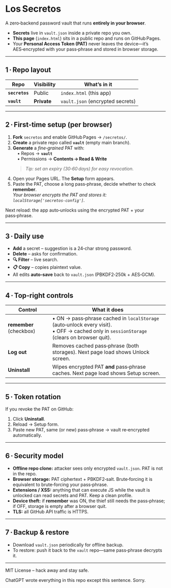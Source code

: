 # Los Secretos

A zero‑backend password vault that runs **entirely in your browser**.

* **Secrets** live in `vault.json` inside a private repo you own.  
* **This page** (`index.html`) sits in a public repo and runs on GitHub Pages.  
* Your **Personal Access Token (PAT)** never leaves the device—it’s AES‑encrypted with your pass‑phrase and stored in browser storage.

---

## 1 · Repo layout

| Repo | Visibility | What’s in it |
|------|------------|-------------|
| **`secretos`** | Public | `index.html` (this app) |
| **`vault`** | **Private** | `vault.json` (encrypted secrets) |

---

## 2 · First‑time setup (per browser)

1. **Fork** `secretos` and enable GitHub Pages → `/secretos/`.  
2. **Create** a private repo called **`vault`** (empty main branch).  
3. **Generate** a *fine‑grained* PAT with:<br> • Repos → **`vault`**<br> • Permissions → **Contents → Read & Write**  
   > *Tip: set an expiry (30‑60 days) for easy revocation.*  
4. Open your Pages URL. The **Setup** form appears.  
5. Paste the PAT, choose a long pass‑phrase, decide whether to check **remember**.  
   *Your browser encrypts the PAT and stores it:  
   `localStorage['secretos-config']`.*

Next reload: the app auto‑unlocks using the encrypted PAT + your pass‑phrase.

---

## 3 · Daily use

* **Add** a secret – suggestion is a 24‑char strong password.  
* **Delete** – asks for confirmation.  
* **🔍 Filter** – live search.  
* **📋 Copy** – copies plaintext value.  
* All edits **auto‑save** back to `vault.json` (PBKDF2‑250k + AES‑GCM).

---

## 4 · Top‑right controls

| Control | What it does |
|---------|--------------|
| **remember** (checkbox) | • ON → pass‑phrase cached in `localStorage` (auto‑unlock every visit).<br>• OFF → cached only in `sessionStorage` (clears on browser quit). |
| **Log out** | Removes cached pass‑phrase (both storages). Next page load shows Unlock screen. |
| **Uninstall** | Wipes encrypted PAT **and** pass‑phrase caches. Next page load shows Setup screen. |

---

## 5 · Token rotation

If you revoke the PAT on GitHub:

1. Click **Uninstall**.  
2. Reload → Setup form.  
3. Paste new PAT, same (or new) pass‑phrase → vault re‑encrypted automatically.

---

## 6 · Security model

* **Offline repo clone:** attacker sees only encrypted `vault.json`. PAT is not in the repo.  
* **Browser storage:** PAT ciphertext + PBKDF2‑salt. Brute‑forcing it is equivalent to brute‑forcing your pass‑phrase.  
* **Extensions / XSS:** anything that can execute JS while the vault is unlocked can read secrets and PAT. Keep a clean profile.  
* **Device theft:** if **remember** was ON, the thief still needs the pass‑phrase; if OFF, storage is empty after a browser quit.  
* **TLS:** all GitHub API traffic is HTTPS.

---

## 7 · Backup & restore

* Download `vault.json` periodically for offline backup.  
* To restore: push it back to the `vault` repo—same pass‑phrase decrypts it.

---

MIT License – hack away and stay safe.

ChatGPT wrote everything in this repo except this sentence. Sorry.
